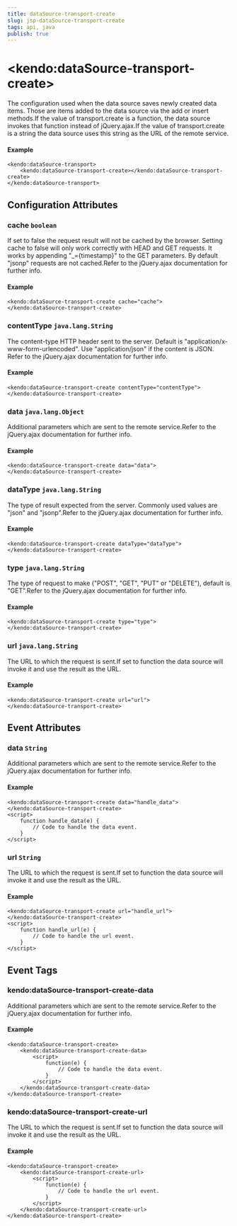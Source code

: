 ```yaml
---
title: dataSource-transport-create
slug: jsp-dataSource-transport-create
tags: api, java
publish: true
---
```


# \<kendo:dataSource-transport-create\>

The configuration used when the data source saves newly created data items. Those are items added to the data source via the add or insert methods.If the value of transport.create is a function, the data source invokes that function instead of jQuery.ajax.If the value of transport.create is a string the data source uses this string as the URL of the remote service.

#### Example
    <kendo:dataSource-transport>
        <kendo:dataSource-transport-create></kendo:dataSource-transport-create>
    </kendo:dataSource-transport>

## Configuration Attributes

### cache `boolean`

If set to false the request result will not be cached by the browser. Setting cache to false will only work correctly with HEAD and GET requests. It works by appending "_={timestamp}" to the GET parameters.
By default "jsonp" requests are not cached.Refer to the jQuery.ajax documentation for further info.

#### Example
    <kendo:dataSource-transport-create cache="cache">
    </kendo:dataSource-transport-create>

### contentType `java.lang.String`

The content-type HTTP header sent to the server. Default is "application/x-www-form-urlencoded". Use "application/json" if the content is JSON.
Refer to the jQuery.ajax documentation for further info.

#### Example
    <kendo:dataSource-transport-create contentType="contentType">
    </kendo:dataSource-transport-create>

### data `java.lang.Object`

Additional parameters which are sent to the remote service.Refer to the jQuery.ajax documentation for further info.

#### Example
    <kendo:dataSource-transport-create data="data">
    </kendo:dataSource-transport-create>

### dataType `java.lang.String`

The type of result expected from the server. Commonly used values are "json" and "jsonp".Refer to the jQuery.ajax documentation for further info.

#### Example
    <kendo:dataSource-transport-create dataType="dataType">
    </kendo:dataSource-transport-create>

### type `java.lang.String`

The type of request to make ("POST", "GET", "PUT" or "DELETE"), default is "GET".Refer to the jQuery.ajax documentation for further info.

#### Example
    <kendo:dataSource-transport-create type="type">
    </kendo:dataSource-transport-create>

### url `java.lang.String`

The URL to which the request is sent.If set to function the data source will invoke it and use the result as the URL.

#### Example
    <kendo:dataSource-transport-create url="url">
    </kendo:dataSource-transport-create>


## Event Attributes

### data `String`

Additional parameters which are sent to the remote service.Refer to the jQuery.ajax documentation for further info.


#### Example
    <kendo:dataSource-transport-create data="handle_data">
    </kendo:dataSource-transport-create>
    <script>
        function handle_data(e) {
            // Code to handle the data event.
        }
    </script>

### url `String`

The URL to which the request is sent.If set to function the data source will invoke it and use the result as the URL.


#### Example
    <kendo:dataSource-transport-create url="handle_url">
    </kendo:dataSource-transport-create>
    <script>
        function handle_url(e) {
            // Code to handle the url event.
        }
    </script>

## Event Tags

### kendo:dataSource-transport-create-data

Additional parameters which are sent to the remote service.Refer to the jQuery.ajax documentation for further info.


#### Example
    <kendo:dataSource-transport-create>
        <kendo:dataSource-transport-create-data>
            <script>
                function(e) {
                    // Code to handle the data event.
                }
            </script>
        </kendo:dataSource-transport-create-data>
    </kendo:dataSource-transport-create>

### kendo:dataSource-transport-create-url

The URL to which the request is sent.If set to function the data source will invoke it and use the result as the URL.


#### Example
    <kendo:dataSource-transport-create>
        <kendo:dataSource-transport-create-url>
            <script>
                function(e) {
                    // Code to handle the url event.
                }
            </script>
        </kendo:dataSource-transport-create-url>
    </kendo:dataSource-transport-create>

 
